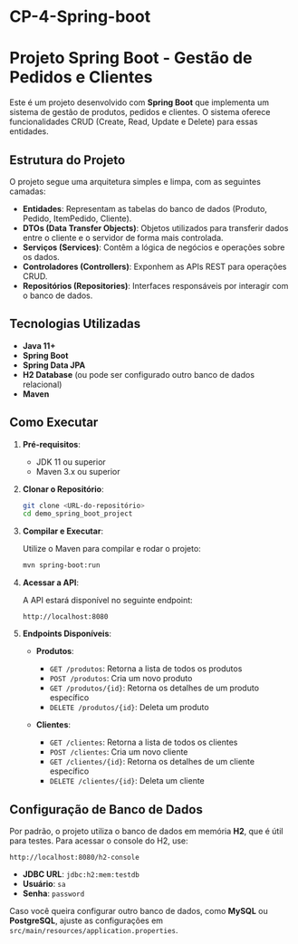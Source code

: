 # CP-4-Spring-boot


# Projeto Spring Boot - Gestão de Pedidos e Clientes

Este é um projeto desenvolvido com **Spring Boot** que implementa um sistema de gestão de produtos, pedidos e clientes. O sistema oferece funcionalidades CRUD (Create, Read, Update e Delete) para essas entidades.

## Estrutura do Projeto

O projeto segue uma arquitetura simples e limpa, com as seguintes camadas:

- **Entidades**: Representam as tabelas do banco de dados (Produto, Pedido, ItemPedido, Cliente).
- **DTOs (Data Transfer Objects)**: Objetos utilizados para transferir dados entre o cliente e o servidor de forma mais controlada.
- **Serviços (Services)**: Contêm a lógica de negócios e operações sobre os dados.
- **Controladores (Controllers)**: Exponhem as APIs REST para operações CRUD.
- **Repositórios (Repositories)**: Interfaces responsáveis por interagir com o banco de dados.

## Tecnologias Utilizadas

- **Java 11+**
- **Spring Boot**
- **Spring Data JPA**
- **H2 Database** (ou pode ser configurado outro banco de dados relacional)
- **Maven**

## Como Executar

1. **Pré-requisitos**: 
   - JDK 11 ou superior
   - Maven 3.x ou superior

2. **Clonar o Repositório**:

   ```bash
   git clone <URL-do-repositório>
   cd demo_spring_boot_project
   ```

3. **Compilar e Executar**:

   Utilize o Maven para compilar e rodar o projeto:

   ```bash
   mvn spring-boot:run
   ```

4. **Acessar a API**:

   A API estará disponível no seguinte endpoint:

   ```
   http://localhost:8080
   ```

5. **Endpoints Disponíveis**:

   - **Produtos**:
     - `GET /produtos`: Retorna a lista de todos os produtos
     - `POST /produtos`: Cria um novo produto
     - `GET /produtos/{id}`: Retorna os detalhes de um produto específico
     - `DELETE /produtos/{id}`: Deleta um produto

   - **Clientes**:
     - `GET /clientes`: Retorna a lista de todos os clientes
     - `POST /clientes`: Cria um novo cliente
     - `GET /clientes/{id}`: Retorna os detalhes de um cliente específico
     - `DELETE /clientes/{id}`: Deleta um cliente

## Configuração de Banco de Dados

Por padrão, o projeto utiliza o banco de dados em memória **H2**, que é útil para testes. Para acessar o console do H2, use:

```
http://localhost:8080/h2-console
```

- **JDBC URL**: `jdbc:h2:mem:testdb`
- **Usuário**: `sa`
- **Senha**: `password`

Caso você queira configurar outro banco de dados, como **MySQL** ou **PostgreSQL**, ajuste as configurações em `src/main/resources/application.properties`.
